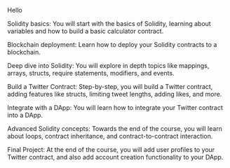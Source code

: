 Hello

Solidity basics: You will start with the basics of Solidity, learning about variables and how to build a basic calculator contract.

Blockchain deployment: Learn how to deploy your Solidity contracts to a blockchain.

Deep dive into Solidity: You will explore in depth topics like mappings, arrays, structs, require statements, modifiers, and events.

Build a Twitter Contract: Step-by-step, you will build a Twitter contract, adding features like structs, limiting tweet lengths, adding likes, and more.

Integrate with a DApp: You will learn how to integrate your Twitter contract into a DApp.

Advanced Solidity concepts: Towards the end of the course, you will learn about loops, contract inheritance, and contract-to-contract interaction.

Final Project: At the end of the course, you will add user profiles to your Twitter contract, and also add account creation functionality to your DApp.
